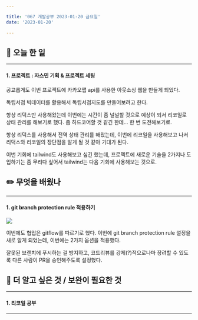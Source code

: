 ```yaml
---

title: '067 개발공부 2023-01-20 금요일'
date: '2023-01-20'

---
```


## 📅 오늘 한 일
---
#### 1. 프로젝트 : 자스민 기획 & 프로젝트 세팅

공교롭게도 이번 프로젝트에 카카오맵 api를 사용한 아웃소싱 웹을 만들게 되었다.

독립서점 빅데이터를 활용해서 독립서점지도를 만들어보려고 한다. 

항상 리덕스만 사용해왔는데 이번에는 시간이 좀 널널할 것으로 예상이 되서 리코일로 상태 관리를 해보기로 했다. 좀 하드코어할 것 같긴 한데... 한 번 도전해보기로.

항상 리덕스를 사용해서 전역 상태 관리를 해왔는데, 이번에 리코일을 사용해보고 나서 리덕스와 리코일의 장단점을 알게 될 것 같아 기대가 된다.

이번 기회에 tailwind도 사용해보고 싶긴 했는데, 프로젝트에 새로운 기술을 2가지나 도입하기는 좀 무리다 싶어서 tailwind는 다음 기회에 사용해보는 것으로.


## ✏️ 무엇을 배웠나
---
#### 1. git branch protection rule 적용하기

![](https://s3.us-west-2.amazonaws.com/secure.notion-static.com/92087336-5707-4bae-b4fc-134c302d0040/Untitled.png?X-Amz-Algorithm=AWS4-HMAC-SHA256&X-Amz-Content-Sha256=UNSIGNED-PAYLOAD&X-Amz-Credential=AKIAT73L2G45EIPT3X45%2F20230120%2Fus-west-2%2Fs3%2Faws4_request&X-Amz-Date=20230120T120045Z&X-Amz-Expires=86400&X-Amz-Signature=b0600c529c6116f28bd4e577c5c1bef6f03c6344167186675154edc6b2aeb351&X-Amz-SignedHeaders=host&response-content-disposition=filename%3D%22Untitled.png%22&x-id=GetObject)

이번에도 협업은 gitflow를 따르기로 했다.
이번에 git branch protection rule 설정을 새로 알게 되었는데,
이번에는 2가지 옵션을 적용했다.

잘못된 브랜치에 푸시하는 걸 방지하고, 코드리뷰를 강제(?)적으로나마 장려할 수 있도록 다른 사람이 PR을 승인해주도록 설정했다.

## 🔎 더 알고 싶은 것 / 보완이 필요한 것
---
#### 1. 리코일 공부
---
